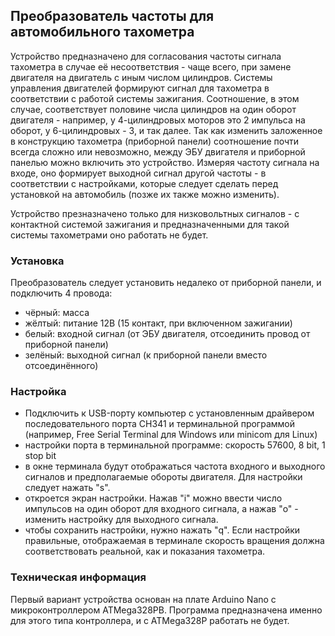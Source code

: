 ## Преобразователь частоты для автомобильного тахометра

Устройство предназначено для согласования частоты сигнала тахометра в случае её несоответствия - чаще всего, при замене двигателя на двигатель с иным числом цилиндров. Системы управления двигателей формируют сигнал для тахометра в соответствии с работой системы зажигания. Соотношение, в этом случае, соответствует половине числа цилиндров на один оборот двигателя - например, у 4-цилиндровых моторов это 2 импульса на оборот, у 6-цилиндровых - 3, и так далее.
Так как изменить заложенное в конструкцию тахометра (приборной панели) соотношение почти всегда сложно или невозможно, между ЭБУ двигателя и приборной панелью можно включить это устройство. Измеряя частоту сигнала на входе, оно формирует выходной сигнал другой частоты - в соответствии с настройками, которые следует сделать перед установкой на автомобиль (позже их также можно изменить).

Устройство презназначено только для низковольтных сигналов - с контактной системой зажигания и предназначенными для такой системы тахометрами оно работать не будет.

### Установка

Преобразователь следует установить недалеко от приборной панели, и подключить 4 провода:

- чёрный: масса
- жёлтый: питание 12В (15 контакт, при включенном зажигании)
- белый: входной сигнал (от ЭБУ двигателя, отсоединить провод от приборной панели)
- зелёный: выходной сигнал (к приборной панели вместо отсоединённого)


### Настройка

- Подключить к USB-порту компьютер с установленным драйвером последовательного порта CH341 и терминальной программой (например, Free Serial Terminal для Windows или minicom для Linux)
- настройки порта в терминальной программе: скорость 57600, 8 bit, 1 stop bit
- в окне терминала будут отображаться частота входного и выходного сигналов и предполагаемые обороты двигателя. Для настройки следует нажать "s".
- откроется экран настройки. Нажав "i" можно ввести число импульсов на один оборот для входного сигнала, а нажав "o" - изменить настройку для выходного сигнала.
- чтобы сохранить настройки, нужно нажать "q". Если настройки правильные, отображаемая в терминале скорость вращения должна соответствовать реальной, как и показания тахометра.

### Техническая информация

Первый вариант устройства основан на плате Arduino Nano с микроконтроллером ATMega328PB. Программа предназначена именно для этого типа контроллера, и с ATMega328P работать не будет.
